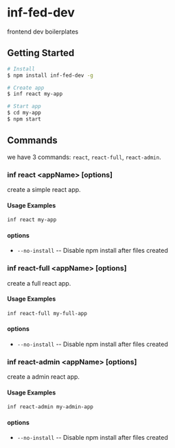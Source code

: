 # inf-fed-dev

frontend dev boilerplates

## Getting Started

```bash
# Install
$ npm install inf-fed-dev -g

# Create app
$ inf react my-app

# Start app
$ cd my-app
$ npm start
```

## Commands

we have 3 commands: `react`, `react-full`, `react-admin`.

### inf react &#60;appName&#62; [options]

create a simple react app.

#### Usage Examples

```bash
inf react my-app
```

#### options

* `--no-install` -- Disable npm install after files created

### inf react-full &#60;appName&#62; [options]

create a full react app.

#### Usage Examples

```bash
inf react-full my-full-app
```

#### options

* `--no-install` -- Disable npm install after files created

### inf react-admin &#60;appName&#62; [options]

create a admin react app.

#### Usage Examples

```bash
inf react-admin my-admin-app
```

#### options

* `--no-install` -- Disable npm install after files created
